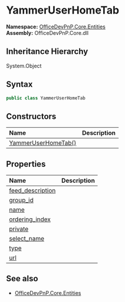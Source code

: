 # YammerUserHomeTab
  

**Namespace:** [OfficeDevPnP.Core.Entities](OfficeDevPnP.Core.Entities.md)  
**Assembly:** OfficeDevPnP.Core.dll  
## Inheritance Hierarchy
System.Object  
## Syntax
```C#
public class YammerUserHomeTab
```
## Constructors
|**Name**|**Description**|
|:-----|:-----|
| [YammerUserHomeTab()](OfficeDevPnP.Core.Entities.YammerUserHomeTab.ctor1.md) |  
## Properties
|**Name**|**Description**|
|:-----|:-----|
| [feed_description](OfficeDevPnP.Core.Entities.YammerUserHomeTab.feed_description.md) | 
| [group_id](OfficeDevPnP.Core.Entities.YammerUserHomeTab.group_id.md) | 
| [name](OfficeDevPnP.Core.Entities.YammerUserHomeTab.name.md) | 
| [ordering_index](OfficeDevPnP.Core.Entities.YammerUserHomeTab.ordering_index.md) | 
| [private](OfficeDevPnP.Core.Entities.YammerUserHomeTab.private.md) | 
| [select_name](OfficeDevPnP.Core.Entities.YammerUserHomeTab.select_name.md) | 
| [type](OfficeDevPnP.Core.Entities.YammerUserHomeTab.type.md) | 
| [url](OfficeDevPnP.Core.Entities.YammerUserHomeTab.url.md) | 
## See also
- [OfficeDevPnP.Core.Entities](OfficeDevPnP.Core.Entities.md)

